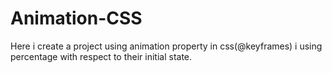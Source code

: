 # Animation-CSS
Here i create a project using animation property
in css(@keyframes) i using percentage with respect to their initial state.
